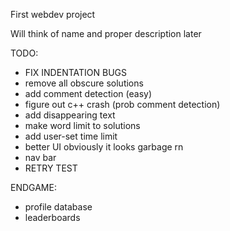 First webdev project

Will think of name and proper description later



TODO:
- FIX INDENTATION BUGS
- remove all obscure solutions
- add comment detection (easy)
- figure out c++ crash (prob comment detection)
- add disappearing text 
- make word limit to solutions 
- add user-set time limit
- better UI obviously it looks garbage rn
- nav bar
- RETRY TEST




ENDGAME:
- profile database
- leaderboards
